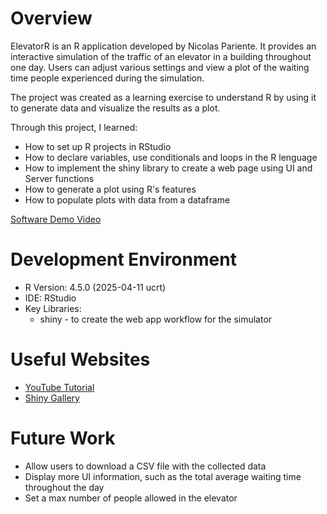 # Overview

ElevatorR is an R application developed by Nicolas Pariente. It provides an interactive simulation of the traffic of an elevator in a building throughout one day.
Users can adjust various settings and view a plot of the waiting time people experienced during the simulation.

The project was created as a learning exercise to understand R by using it to generate data and visualize the results as a plot.

Through this project, I learned:

- How to set up R projects in RStudio
- How to declare variables, use conditionals and loops in the R lenguage
- How to implement the shiny library to create a web page using UI and Server functions
- How to generate a plot using R's features
- How to populate plots with data from a dataframe

[Software Demo Video](https://www.youtube.com/watch?v=LkvHIR5Iteo)

# Development Environment

- R Version: 4.5.0 (2025-04-11 ucrt)
- IDE: RStudio
- Key Libraries:
  - shiny - to create the web app workflow for the simulator

# Useful Websites

- [YouTube Tutorial](https://www.youtube.com/watch?v=WCcHcWsMN1o)
- [Shiny Gallery](https://shiny.posit.co/r/gallery/)

# Future Work

- Allow users to download a CSV file with the collected data
- Display more UI information, such as the total average waiting time throughout the day
- Set a max number of people allowed in the elevator
